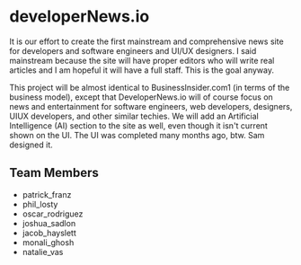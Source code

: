 # developerNews.io
It is our effort to create the first mainstream and comprehensive news site for developers and software engineers and UI/UX designers. I said mainstream because the site will have proper editors who will write real articles and I am hopeful it will have a full staff. This is the goal anyway.

This project will be almost identical to BusinessInsider.com1 (in terms of the business model), except that DeveloperNews.io will of course focus on news and entertainment for software engineers, web developers, designers, UIUX developers, and other similar techies. We will add an Artificial Intelligence (AI) section to the site as well, even though it isn't current shown on the UI. The UI was completed many months ago, btw. Sam designed it.

## Team Members

* patrick_franz
* phil_losty
* oscar_rodriguez
* joshua_sadlon
* jacob_hayslett
* monali_ghosh
* natalie_vas
